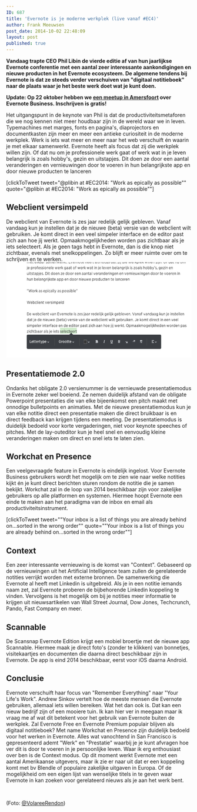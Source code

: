 ```yaml
---
ID: 687
title: 'Evernote is je moderne werkplek (live vanaf #EC4)'
author: Frank Meeuwsen
post_date: 2014-10-02 22:48:09
layout: post
published: true
---
```

<strong>Vandaag trapte CEO Phil Libin de vierde editie af van hun jaarlijkse Evernote conferentie met een aantal zeer interessante aankondigingen en nieuwe producten in het Evernote ecosysteem. De algemene tendens bij Evernote is dat ze steeds verder verschuiven van "digitaal notitieboek" naar de plaats waar je het beste werk doet wat je kunt doen.</strong>

<!--more-->

<strong>Update: Op 22 oktober hebben we <a href="http://www.meetup.com/PermanentBeta/events/202995342/%20">een meetup in Amersfoort</a> over Evernote Business. Inschrijven is gratis!</strong>

Het uitgangspunt in de keynote van Phil is dat de productiviteitsmetaforen die we nog kennen niet meer houdbaar zijn in de wereld waar we in leven. Typemachines met marges, fonts en pagina's, diaprojectors en documentkasten zijn meer en meer een antieke curiositeit in de moderne werkplek. Werk is iets wat meer en meer naar het web verschuift én waarin je met elkaar samenwerkt. Evernote heeft als focus dat zij die werkplek willen zijn. Of dat nu om je professionele werk gaat of werk wat in je leven belangrijk is zoals hobby's, gezin en uitstapjes. Dit doen ze door een aantal veranderingen en vernieuwingen door te voeren in hun belangrijkste app en door nieuwe producten te lanceren

[clickToTweet tweet="@plibin at #EC2014: "Work as epically as possible"" quote="@plibin at #EC2014: "Work as epically as possible""]
<h2>Webclient versimpeld</h2>
De webclient van Evernote is zes jaar redelijk gelijk gebleven. Vanaf vandaag kun je instellen dat je de nieuwe (beta) versie van de webclient wilt gebruiken. Je komt direct in een veel simpeler interface en de editor past zich aan hoe jij werkt. Opmaakmogelijkheden worden pas zichtbaar als je iets selecteert. Als je geen tags hebt in Evernote, dan is die knop niet zichtbaar, evenals met snelkoppelingen. Zo blijft er meer ruimte over om te schrijven en te werken.

<img class="aligncenter wp-image-689" src="/images/2014/10/Volledige_scherm_02-10-14_13_02.jpg" alt="Volledige_scherm_02-10-14_13_02" width="600" height="259" />
<h2>Presentatiemode 2.0</h2>
Ondanks het obligate 2.0 versienummer is de vernieuwde presentatiemodus in Evernote zeker wel boeiend. Ze nemen duidelijk afstand van de obligate Powerpoint presentaties die van elke bijeenkomst een pitch maakt met onnodige bulletpoints en animaties. Met de nieuwe presentatiemodus kun je van elke notitie direct een presentatie maken die direct bruikbaar is en direct feedback kan krijgen tijdens een meeting. De presentatiemodus is duidelijk bedoeld voor korte vergaderingen, niet voor keynote speeches of pitches. Met de lay-outeditor kun je heel snel en eenvoudig kleine veranderingen maken om direct en snel iets te laten zien.
<h2>Workchat en Presence</h2>
Een veelgevraagde feature in Evernote is eindelijk ingelost. Voor Evernote Business gebruikers wordt het mogelijk om te zien wie naar welke notities kijkt én je kunt direct berichten sturen rondom de notitie die je samen bekijkt. Workchat zal in de loop van 2014 beschikbaar zijn voor zakelijke gebruikers op alle platformen en systemen. Hiermee hoopt Evernote een einde te maken aan het paradigma van de inbox en email als productiviteitsinstrument.

[clickToTweet tweet=""Your inbox is a list of things you are already behind on…sorted in the wrong order"" quote=""Your inbox is a list of things you are already behind on…sorted in the wrong order""]
<h2>Context</h2>
Een zeer interessante vernieuwing is de komst van "Context". Gebaseerd op de vernieuwingen uit het Artificial Intelligence team zullen de gerelateerde notities verrijkt worden met externe bronnen. De samenwerking die Evernote al heeft met Linkedin is uitgebreid. Als je in een notitie iemands naam zet, zal Evernote proberen de bijbehorende Linkedin koppeling te vinden. Vervolgens is het mogelijk om bij je notities meer informatie te krijgen uit nieuwsartikelen van Wall Street Journal, Dow Jones, Techcrunch, Pando, Fast Company en meer.
<h2>Scannable</h2>
De Scansnap Evernote Edition krijgt een mobiel broertje met de nieuwe app Scannable. Hiermee maak je direct foto's (zonder te klikken) van bonnetjes, visitekaartjes en documenten die daarna direct beschikbaar zijn in Evernote. De app is eind 2014 beschikbaar, eerst voor iOS daarna Android.
<h2>Conclusie</h2>
Evernote verschuift haar focus van "Remember Everything" naar "Your Life's Work". Andrew Sinkov vertelt hoe de meeste mensen die Evernote gebruiken, allemaal iets willen bereiken. Wat het dan ook is. Dat kan een nieuw bedrijf zijn of een mooiere tuin. Ik kan hier ver in meegaan maar ik vraag me af wat dit betekent voor het gebruik van Evernote buiten de werkplek. Zal Evernote Free en Evernote Premium populair blijven als digitaal notitieboek? Met name Workchat en Presence zijn duidelijk bedoeld voor het werken in Evernote. Alles wat vanochtend in San Francisco is gepresenteerd ademt "Werk" en "Prestatie" waarbij je je kunt afvragen hoe ver dit is door te voeren in je persoonlijke leven.
Waar ik erg enthousiast over ben is de Context modus. Op dit moment werkt Evernote met een aantal Amerikaanse uitgevers, maar ik zie er naar uit dat er een koppeling komt met bv Blendle of populaire zakelijke uitgaven in Europa. Of de mogelijkheid om een eigen lijst van wenselijke titels in te geven waar Evernote in kan zoeken voor gerelateerd nieuws als je aan het werk bent.

&nbsp;

(Foto: <a href="https://twitter.com/VolareeRendon/status/517715132794028032">@VolareeRendon</a>)

